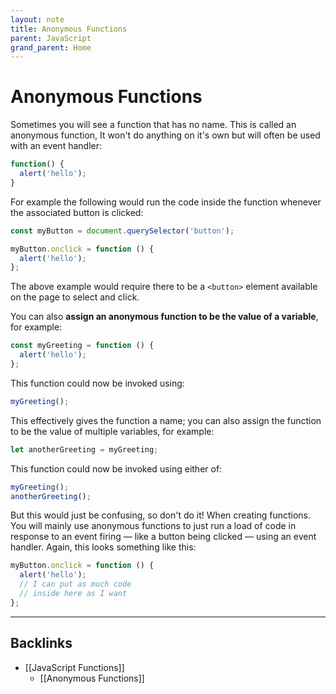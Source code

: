 ```yaml
---
layout: note
title: Anonymous Functions
parent: JavaScript
grand_parent: Home
---
```


# Anonymous Functions

Sometimes you will see a function that has no name. This is called an anonymous function, It won't do anything on it's own but will often be used with an event handler:

```javascript
function() {
  alert('hello');
}
```

For example the following would run the code inside the function whenever the associated button is clicked:

```javascript
const myButton = document.querySelector('button');

myButton.onclick = function () {
  alert('hello');
};
```

The above example would require there to be a `<button>` element available on the page to select and click.

You can also **assign an anonymous function to be the value of a variable**, for example:

```javascript
const myGreeting = function () {
  alert('hello');
};
```

This function could now be invoked using:

```javascript
myGreeting();
```

This effectively gives the function a name; you can also assign the function to be the value of multiple variables, for example:

```javascript
let anotherGreeting = myGreeting;
```

This function could now be invoked using either of:

```javascript
myGreeting();
anotherGreeting();
```

But this would just be confusing, so don't do it! When creating functions. You will mainly use anonymous functions to just run a load of code in response to an event firing — like a button being clicked — using an event handler. Again, this looks something like this:

```javascript
myButton.onclick = function () {
  alert('hello');
  // I can put as much code
  // inside here as I want
};
```

---
## Backlinks
* [[JavaScript Functions]]
	* [[Anonymous Functions]]

